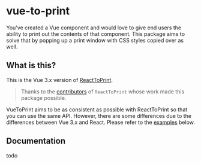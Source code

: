 # vue-to-print

You've created a Vue component and would love to give end users the ability to print out the contents of that component. This package aims to solve that by popping up a print window with CSS styles copied over as well.

## What is this?

This is the Vue 3.x version of [ReactToPrint](https://github.com/gregnb/react-to-print).

> Thanks to the [contributors](https://github.com/gregnb/react-to-print/graphs/contributors) of `ReactToPrint` whose work made this package possible.

VueToPrint aims to be as consistent as possible with ReactToPrint so that you can use the same API. However, there are some differences due to the differences between Vue 3.x and React. Please refer to the [examples](basic-usage.md) below.

## Documentation

todo
